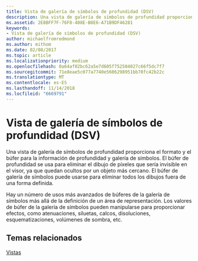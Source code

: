 ```yaml
---
title: Vista de galería de símbolos de profundidad (DSV)
description: Una vista de galería de símbolos de profundidad proporciona el formato y el búfer para la información de profundidad y galería de símbolos.
ms.assetid: 2E8BFF7F-76F8-408E-B8E6-A71B9DF46281
keywords:
- Vista de galería de símbolos de profundidad (DSV)
author: michaelfromredmond
ms.author: mithom
ms.date: 02/08/2017
ms.topic: article
ms.localizationpriority: medium
ms.openlocfilehash: 0a64af02bc62a5e7d605f752504027c66f5dc7f7
ms.sourcegitcommit: 71e8eae5c077a7740e5606298951bb78fc42b22c
ms.translationtype: MT
ms.contentlocale: es-ES
ms.lasthandoff: 11/14/2018
ms.locfileid: "6669791"
---
```

# <a name="depth-stencil-view-dsv"></a>Vista de galería de símbolos de profundidad (DSV)


Una vista de galería de símbolos de profundidad proporciona el formato y el búfer para la información de profundidad y galería de símbolos. El búfer de profundidad se usa para eliminar el dibujo de píxeles que sería invisible en el visor, ya que quedan ocultos por un objeto más cercano. El búfer de galería de símbolos puede usarse para eliminar todos los dibujos fuera de una forma definida.

Hay un número de usos más avanzados de búferes de la galería de símbolos más allá de la definición de un área de representación. Los valores de búfer de la galería de símbolos pueden manipularse para proporcionar efectos, como atenuaciones, siluetas, calcos, disoluciones, esquematizaciones, volúmenes de sombra, etc.

## <a name="span-idrelated-topicsspanrelated-topics"></a><span id="related-topics"></span>Temas relacionados


[Vistas](views.md)

 

 




